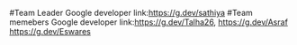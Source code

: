 #Team Leader Google developer link:https://g.dev/sathiya
#Team memebers Google developer link:https://g.dev/Talha26,
                                     https://g.dev/Asraf
                                     https://g.dev/Eswares
